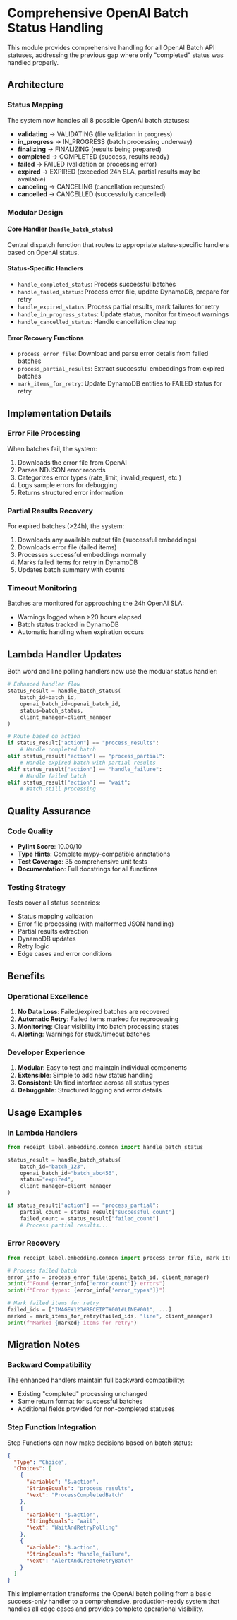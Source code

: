 # Comprehensive OpenAI Batch Status Handling

This module provides comprehensive handling for all OpenAI Batch API statuses, addressing the previous gap where only "completed" status was handled properly.

## Architecture

### Status Mapping
The system now handles all 8 possible OpenAI batch statuses:

- **validating** → VALIDATING (file validation in progress)
- **in_progress** → IN_PROGRESS (batch processing underway)  
- **finalizing** → FINALIZING (results being prepared)
- **completed** → COMPLETED (success, results ready)
- **failed** → FAILED (validation or processing error)
- **expired** → EXPIRED (exceeded 24h SLA, partial results may be available)
- **canceling** → CANCELING (cancellation requested)
- **cancelled** → CANCELLED (successfully cancelled)

### Modular Design

#### Core Handler (`handle_batch_status`)
Central dispatch function that routes to appropriate status-specific handlers based on OpenAI status.

#### Status-Specific Handlers
- `handle_completed_status`: Process successful batches
- `handle_failed_status`: Process error file, update DynamoDB, prepare for retry
- `handle_expired_status`: Process partial results, mark failures for retry
- `handle_in_progress_status`: Update status, monitor for timeout warnings
- `handle_cancelled_status`: Handle cancellation cleanup

#### Error Recovery Functions
- `process_error_file`: Download and parse error details from failed batches
- `process_partial_results`: Extract successful embeddings from expired batches
- `mark_items_for_retry`: Update DynamoDB entities to FAILED status for retry

## Implementation Details

### Error File Processing
When batches fail, the system:
1. Downloads the error file from OpenAI
2. Parses NDJSON error records
3. Categorizes error types (rate_limit, invalid_request, etc.)
4. Logs sample errors for debugging
5. Returns structured error information

### Partial Results Recovery
For expired batches (>24h), the system:
1. Downloads any available output file (successful embeddings)
2. Downloads error file (failed items)
3. Processes successful embeddings normally
4. Marks failed items for retry in DynamoDB
5. Updates batch summary with counts

### Timeout Monitoring
Batches are monitored for approaching the 24h OpenAI SLA:
- Warnings logged when >20 hours elapsed
- Batch status tracked in DynamoDB
- Automatic handling when expiration occurs

## Lambda Handler Updates

Both word and line polling handlers now use the modular status handler:

```python
# Enhanced handler flow
status_result = handle_batch_status(
    batch_id=batch_id,
    openai_batch_id=openai_batch_id,
    status=batch_status,
    client_manager=client_manager
)

# Route based on action
if status_result["action"] == "process_results":
    # Handle completed batch
elif status_result["action"] == "process_partial":
    # Handle expired batch with partial results
elif status_result["action"] == "handle_failure":
    # Handle failed batch
elif status_result["action"] == "wait":
    # Batch still processing
```

## Quality Assurance

### Code Quality
- **Pylint Score**: 10.00/10
- **Type Hints**: Complete mypy-compatible annotations  
- **Test Coverage**: 35 comprehensive unit tests
- **Documentation**: Full docstrings for all functions

### Testing Strategy
Tests cover all status scenarios:
- Status mapping validation
- Error file processing (with malformed JSON handling)
- Partial results extraction
- DynamoDB updates
- Retry logic
- Edge cases and error conditions

## Benefits

### Operational Excellence
1. **No Data Loss**: Failed/expired batches are recovered
2. **Automatic Retry**: Failed items marked for reprocessing
3. **Monitoring**: Clear visibility into batch processing states
4. **Alerting**: Warnings for stuck/timeout batches

### Developer Experience
1. **Modular**: Easy to test and maintain individual components
2. **Extensible**: Simple to add new status handling
3. **Consistent**: Unified interface across all status types
4. **Debuggable**: Structured logging and error details

## Usage Examples

### In Lambda Handlers
```python
from receipt_label.embedding.common import handle_batch_status

status_result = handle_batch_status(
    batch_id="batch_123",
    openai_batch_id="batch_abc456",
    status="expired",
    client_manager=client_manager
)

if status_result["action"] == "process_partial":
    partial_count = status_result["successful_count"]
    failed_count = status_result["failed_count"]
    # Process partial results...
```

### Error Recovery
```python
from receipt_label.embedding.common import process_error_file, mark_items_for_retry

# Process failed batch
error_info = process_error_file(openai_batch_id, client_manager)
print(f"Found {error_info['error_count']} errors")
print(f"Error types: {error_info['error_types']}")

# Mark failed items for retry  
failed_ids = ["IMAGE#123#RECEIPT#001#LINE#001", ...]
marked = mark_items_for_retry(failed_ids, "line", client_manager)
print(f"Marked {marked} items for retry")
```

## Migration Notes

### Backward Compatibility
The enhanced handlers maintain full backward compatibility:
- Existing "completed" processing unchanged
- Same return format for successful batches
- Additional fields provided for non-completed statuses

### Step Function Integration
Step Functions can now make decisions based on batch status:
```json
{
  "Type": "Choice",
  "Choices": [
    {
      "Variable": "$.action",
      "StringEquals": "process_results", 
      "Next": "ProcessCompletedBatch"
    },
    {
      "Variable": "$.action",
      "StringEquals": "wait",
      "Next": "WaitAndRetryPolling"
    },
    {
      "Variable": "$.action", 
      "StringEquals": "handle_failure",
      "Next": "AlertAndCreateRetryBatch"
    }
  ]
}
```

This implementation transforms the OpenAI batch polling from a basic success-only handler to a comprehensive, production-ready system that handles all edge cases and provides complete operational visibility.